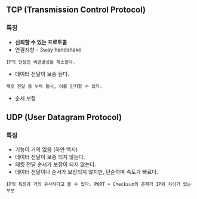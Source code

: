 ## TCP (Transmission Control Protocol)

### 특징
- **신뢰할 수 있는 프로토콜**
- 연결지향 - 3way handshake
```
IP의 단점인 비연결성을 해소한다.
```
- 데이터 전달이 보증 된다.
```
패킷 전달 중 누락 될시, 이를 인지할 수 있다.
```
- 순서 보장

## UDP (User Datagram Protocol)

### 특징
- 기능이 거의 없음 (하얀 백지)
- 데이터 전달이 보증 되지 않는다.
- 패킷 전달 순서가 보장이 되지 않는다.
- 데이터 전달이나 순서가 보장되지 않지만, 단순하며 속도가 빠르다.

```
IP의 특징과 거의 유사하다고 볼 수 있다. PORT + Checksum의 존재가 IP와 차이가 있는 부분
```


